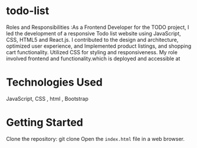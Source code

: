 # todo-list

Roles and Responsibilities :As a Frontend Developer for the TODO project, I led the development of a responsive Todo list website using JavaScript, CSS, HTML5 and React.js. I contributed to the design and
architecture, optimized user experience, and Implemented product listings, and shopping cart functionality. Utilized CSS for styling and responsiveness. My role involved frontend and functionality.which is deployed and accessible at 

# Technologies Used 

JavaScript, CSS , html , Bootstrap 

# Getting Started
Clone the repository: git clone 
Open the `index.html` file in a web browser.
